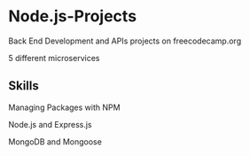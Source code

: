 # Node.js-Projects
Back End Development and APIs projects on freecodecamp.org

5 different microservices

## Skills
Managing Packages with NPM

Node.js and Express.js

MongoDB and Mongoose
